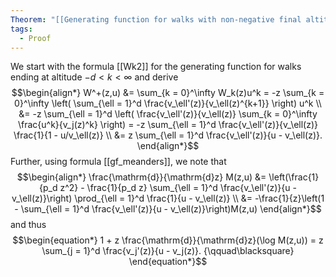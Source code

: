 ```yaml
---
Theorem: "[[Generating function for walks with non-negative final altitude]]"
tags:
  - Proof
---
```


We start with the formula [[Wk2]] for the generating function for walks ending at altitude $-d < k < \infty$ and derive
$$\begin{align*}
W^+(z,u) &= \sum_{k = 0}^\infty W_k(z)u^k
= -z \sum_{k = 0}^\infty 
\left(
\sum_{\ell = 1}^d \frac{v_\ell'(z)}{v_\ell(z)^{k+1}}
\right)
u^k \\
&= -z \sum_{\ell = 1}^d 
\left(
\frac{v_\ell'(z)}{v_\ell(z)}
\sum_{k = 0}^\infty \frac{u^k}{v_j(z)^k}
\right)
= -z \sum_{\ell = 1}^d \frac{v_\ell'(z)}{v_\ell(z)} \frac{1}{1 - u/v_\ell(z)} \\
&= z \sum_{\ell = 1}^d \frac{v_\ell'(z)}{u - v_\ell(z)}.
\end{align*}$$
Further, using formula [[gf_meanders]], we note that
$$\begin{align*}
\frac{\mathrm{d}}{\mathrm{d}z} M(z,u) &= 
\left(\frac{1}{p_d z^2} - \frac{1}{p_d z} \sum_{\ell = 1}^d \frac{v_\ell'(z)}{u - v_\ell(z)}\right) \prod_{\ell = 1}^d \frac{1}{u - v_\ell(z)} \\
&= -\frac{1}{z}\left(1 - \sum_{\ell = 1}^d \frac{v_\ell'(z)}{u - v_\ell(z)}\right)M(z,u)
\end{align*}$$
and thus
$$\begin{equation*}
1 + z \frac{\mathrm{d}}{\mathrm{d}z}(\log M(z,u)) = z \sum_{j = 1}^d \frac{v_j'(z)}{u - v_j(z)}. {\qquad\blacksquare}
\end{equation*}$$
